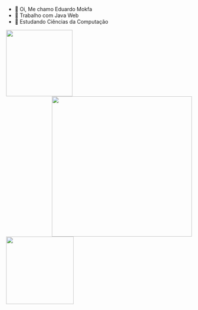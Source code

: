 - 👋 Oi, Me chamo Eduardo Mokfa
- 👀 Trabalho com Java Web
- 🌱 Estudando Ciências da Computação

<div style="background-image: url(https://media.giphy.com/media/26AHMBTzc1qJgFfDW/giphy.gif);
    background-repeat: no-repeat;">
    <a href="https://github.com/Edumokfa">
    <img height="180em" src="https://github-readme-stats.vercel.app/api?username=Edumokfa&show_icons=true&theme=synthwave">
    <img height="380em" src="https://media.giphy.com/media/SSWHtGBHHJjvZwL7Jx/giphy.gif" align="right">
    <br/>
        <img height="183em" src="https://github-readme-stats.vercel.app/api/top-langs/?username=Edumokfa&layout=compact&theme=synthwave">
</div>
